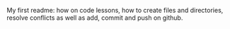My first readme: how on code lessons, how to create files and directories, resolve conflicts as well as add, commit and push on github. 
